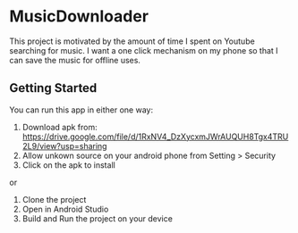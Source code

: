 # MusicDownloader
This project is motivated by the amount of time I spent on Youtube searching for music. I want a one click mechanism on my phone so that I can save the music for offline uses.

## Getting Started
You can run this app in either one way:<br>
1. Download apk from: https://drive.google.com/file/d/1RxNV4_DzXycxmJWrAUQUH8Tgx4TRU2L9/view?usp=sharing
2. Allow unkown source on your android phone from Setting > Security
3. Click on the apk to install

or
1. Clone the project
2. Open in Android Studio
3. Build and Run the project on your device
